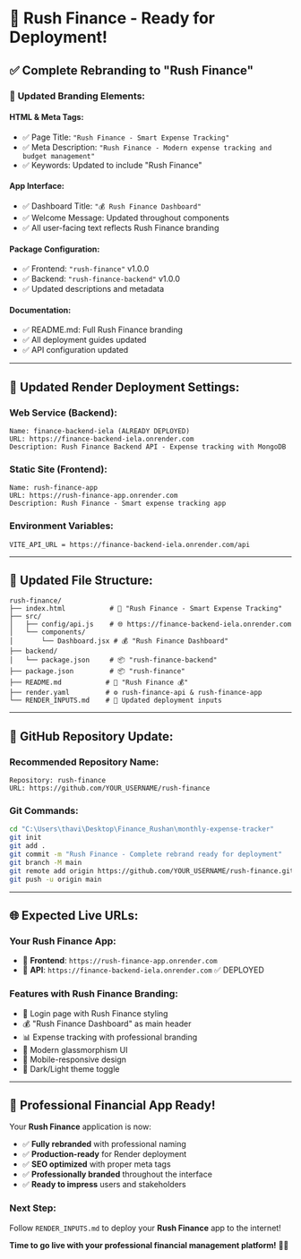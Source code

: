 # 🏦 Rush Finance - Ready for Deployment! 

## ✅ Complete Rebranding to "Rush Finance"

### 🎯 **Updated Branding Elements:**

#### **HTML & Meta Tags:**
- ✅ Page Title: `"Rush Finance - Smart Expense Tracking"`
- ✅ Meta Description: `"Rush Finance - Modern expense tracking and budget management"`
- ✅ Keywords: Updated to include "Rush Finance"

#### **App Interface:**
- ✅ Dashboard Title: `"💰 Rush Finance Dashboard"`
- ✅ Welcome Message: Updated throughout components
- ✅ All user-facing text reflects Rush Finance branding

#### **Package Configuration:**
- ✅ Frontend: `"rush-finance"` v1.0.0
- ✅ Backend: `"rush-finance-backend"` v1.0.0
- ✅ Updated descriptions and metadata

#### **Documentation:**
- ✅ README.md: Full Rush Finance branding
- ✅ All deployment guides updated
- ✅ API configuration updated

---

## 🚀 **Updated Render Deployment Settings:**

### **Web Service (Backend):**
```
Name: finance-backend-iela (ALREADY DEPLOYED)
URL: https://finance-backend-iela.onrender.com
Description: Rush Finance Backend API - Expense tracking with MongoDB
```

### **Static Site (Frontend):**
```
Name: rush-finance-app  
URL: https://rush-finance-app.onrender.com
Description: Rush Finance - Smart expense tracking app
```

### **Environment Variables:**
```
VITE_API_URL = https://finance-backend-iela.onrender.com/api
```

---

## 📁 **Updated File Structure:**
```
rush-finance/
├── index.html           # 🏦 "Rush Finance - Smart Expense Tracking"
├── src/
│   ├── config/api.js    # 🌐 https://finance-backend-iela.onrender.com
│   └── components/
│       └── Dashboard.jsx # 💰 "Rush Finance Dashboard"
├── backend/
│   └── package.json     # 📦 "rush-finance-backend"
├── package.json         # 📦 "rush-finance"
├── README.md           # 📖 "Rush Finance 💰"
├── render.yaml         # ⚙️ rush-finance-api & rush-finance-app
└── RENDER_INPUTS.md    # 📝 Updated deployment inputs
```

---

## 🎯 **GitHub Repository Update:**

### **Recommended Repository Name:**
```
Repository: rush-finance
URL: https://github.com/YOUR_USERNAME/rush-finance
```

### **Git Commands:**
```bash
cd "C:\Users\thavi\Desktop\Finance_Rushan\monthly-expense-tracker"
git init
git add .
git commit -m "Rush Finance - Complete rebrand ready for deployment"
git branch -M main
git remote add origin https://github.com/YOUR_USERNAME/rush-finance.git
git push -u origin main
```

---

## 🌐 **Expected Live URLs:**

### **Your Rush Finance App:**
- 🏦 **Frontend**: `https://rush-finance-app.onrender.com`
- 🔧 **API**: `https://finance-backend-iela.onrender.com` ✅ DEPLOYED

### **Features with Rush Finance Branding:**
- 🔐 Login page with Rush Finance styling
- 💰 "Rush Finance Dashboard" as main header
- 📊 Expense tracking with professional branding
- 🎨 Modern glassmorphism UI
- 📱 Mobile-responsive design
- 🌙 Dark/Light theme toggle

---

## 🎉 **Professional Financial App Ready!**

Your **Rush Finance** application is now:
- ✅ **Fully rebranded** with professional naming
- ✅ **Production-ready** for Render deployment
- ✅ **SEO optimized** with proper meta tags
- ✅ **Professionally branded** throughout the interface
- ✅ **Ready to impress** users and stakeholders

### **Next Step:** 
Follow `RENDER_INPUTS.md` to deploy your **Rush Finance** app to the internet! 

**Time to go live with your professional financial management platform!** 🚀💼